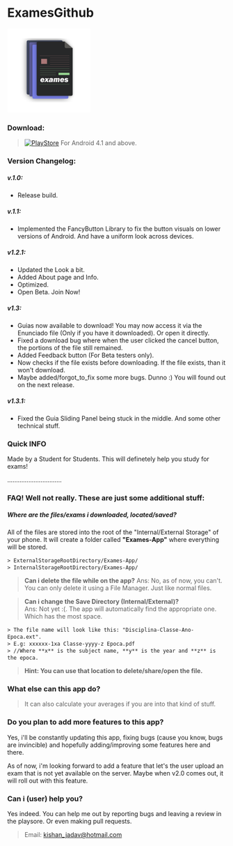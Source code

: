 # ExamesGithub

![logo.png](/app/src/main/res/mipmap-xxxhdpi/ic_launcher.png)


### Download:
> [![PlayStore](https://play.google.com/intl/en_us/badges/images/generic/pt_badge_web_generic.png)](https://play.google.com/store/apps/details?id=com.kishan.exames) For Android 4.1 and above.


### Version Changelog:
##### v.1.0:
- Release build.

##### v.1.1: 
- Implemented the FancyButton Library to fix the button visuals on lower versions of Android. And have a uniform look across devices.

##### v1.2.1:
- Updated the Look a bit.
- Added About page and Info. 
- Optimized. 
- Open Beta. Join Now!

##### v1.3:
- Guias now available to download! You may now access it via the Enunciado file (Only if you have it downloaded). Or open it directly.
- Fixed a download bug where when the user clicked the cancel button, the portions of the file still remained.
- Added Feedback button (For Beta testers only).
- Now checks if the file exists before downloading. If the file exists, than it won't download.
- Maybe added/forgot_to_fix some more bugs. Dunno :) You will found out on the next release.

##### v1.3.1:
- Fixed the Guia Sliding Panel being stuck in the middle. And some other technical stuff.



### Quick INFO
  Made by a Student for Students. This will definetely help you study for exams!

...............................
### FAQ! Well not really. These are just some additional stuff:
##### Where are the files/exams i downloaded, located/saved?  
  All of the files are stored into the root of the "Internal/External Storage" of your phone. It will create a folder called <b>"Exames-App"</b> where everything will be stored.

    > ExternalStorageRootDirectory/Exames-App/  
    > InternalStorageRootDirectory/Exames-App/ 
    

 > **Can i delete the file while on the app?**
 > Ans: No, as of now, you can't. You can only delete it using a File Manager. Just like normal files. 
 
 
 
 > **Can i change the Save Directory (Internal/External)?**  
 > Ans: Not yet :(. The app will automatically find the appropriate one. Which has the most space. 
    
    > The file name will look like this: "Disciplina-Classe-Ano-Epoca.ext". 
    > E.g: xxxxxx-1xa Classe-yyyy-z Epoca.pdf 
    > //Where **x** is the subject name, **y** is the year and **z** is the epoca.
 
  > <b> Hint: You can use that location to delete/share/open the file.</b>



### What else can this app do?  
> It can also calculate your averages if you are into that kind of stuff.


### Do you plan to add more features to this app?  
Yes, i'll be constantly updating this app, fixing bugs (cause you know, bugs are invincible) and hopefully adding/improving some features here and there.

As of now, i'm looking forward to add a feature that let's the user upload an exam that is not yet available on the server. Maybe when v2.0 comes out, it will roll out with this feature.

### Can i (user) help you?
Yes indeed. You can help me out by reporting bugs and leaving a review in the playsore. Or even making pull requests.
  > Email: kishan_jadav@hotmail.com
